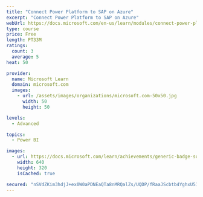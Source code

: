 ```yaml
---
title: "Connect Power Platform to SAP on Azure"
excerpt: "Connect Power Platform to SAP on Azure"
webUrl: https://docs.microsoft.com/en-us/learn/modules/connect-power-platform-to-sap-azure/
type: course
price: Free
length: PT33M
ratings:
  count: 3
  average: 5
heat: 50

provider:
  name: Microsoft Learn
  domain: microsoft.com
  images:
    - url: /assets/images/organizations/microsoft.com-50x50.jpg
      width: 50
      height: 50

levels:
  - Advanced

topics:
  - Power BI

images:
  - url: https://docs.microsoft.com/learn/achievements/generic-badge-social.png
    width: 640
    height: 320
    isCached: true

secured: "nSVdZKim3hdjJ+ex0W0aPDNEaQTa8nMRQalZs/UQDP/fRaaJScbtb4YghxU51dcenUOWP3puEbyIL3WzSLxXwsS7Dmi6NZgp/Wze+XNTgGXZbFQn4HwZ/26VBTBYeGlaoOIzR2UFqee1I9sb6ZRssLZNI42xQdJEO75hATpDbYrMFo1hKxL/vNMEwkOVIk763ZJUwNrtPCmCWTME7ZJiyoEIypjFx6MUklMMuwF0Kg02/eCm+RpZdfEPpKOBrZSn4FRiMG4EajcAklpfCR0us0zXgDWS8boZpFqNBm+UaBIsvMZ4Wq7u6egAOmMo3gTRZcfQwNyi0ZFgD0V9Edy2w2rfyGp5yOQEojZkxIy5kWw1Jk/W1PTMNk+gsrp/E16GizsbBobOJkSvMAmysR1smZ5mFXP2i2B3yOzGFxrw5CI=;0sTwkVU41rhAWOalebNYcA=="
---
```


